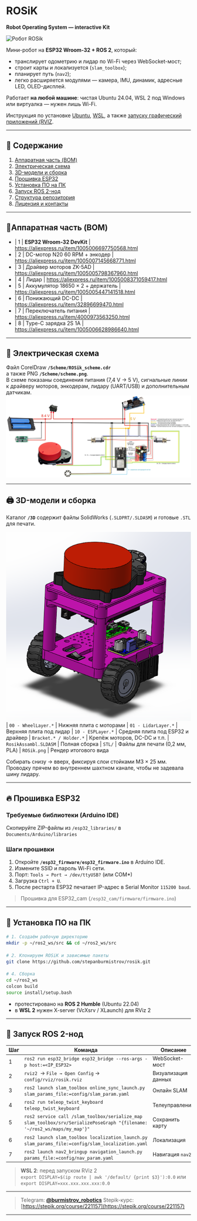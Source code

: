 # ROSiK  
**Robot Operating System — interactive Kit**  

![Робот ROSik](https://github.com/stepanburmistrov/ROSik/blob/main/images/ROSik.png?raw=true)


Мини-робот на **ESP32 Wroom-32 + ROS 2**, который:
* транслирует одометрию и лидар по Wi-Fi через WebSocket-мост;
* строит карты и локализуется (`slam_toolbox`);
* планирует путь (`nav2`);
* легко расширяется модулями — камера, IMU, динамик, адресные LED, OLED-дисплей.

Работает **на любой машине**: чистая Ubuntu 24.04, WSL 2 под Windows или виртуалка — нужен лишь Wi-Fi.

Инструкция по установке [Ubuntu](https://stepik.org/lesson/1505338/step/1?unit=1525484), [WSL](https://stepik.org/lesson/1505339/step/4?unit=1525485), а также  [запуску графический приложений (RVIZ](https://stepik.org/lesson/1505339/step/5?unit=1525485).



---

## 📑 Содержание
1. [Аппаратная часть (BOM)](#аппаратная-часть-bom)  
2. [Электрическая схема](#электрическая-схема)  
3. [3D-модели и сборка](#3d-модели-и-сборка)  
4. [Прошивка ESP32](#прошивка-esp32)  
5. [Установка ПО на ПК](#установка-по-на-пк)  
6. [Запуск ROS 2-нод](#запуск-ros-2-нод)  
7. [Структура репозитория](#структура-репозитория)  
8. [Лицензия и контакты](#лицензия-и-контакты)

---

## 🛒<a id="аппаратная-часть-bom">Аппаратная часть (BOM)</a>
* | 1 | **ESP32 Wroom-32 DevKit**         | https://aliexpress.ru/item/1005006697750568.html
* | 2 | DC-мотор N20 60 RPM + энкодер     | https://aliexpress.ru/item/1005007145668771.html
* | 3 | Драйвер моторов ZK-5AD            | https://aliexpress.ru/item/1005005798367960.html
* | 4 | Лидар                             | https://aliexpress.ru/item/1005008371059417.html
* | 5 | Аккумулятор 18650 × 2 + держатель | https://aliexpress.ru/item/1005005447141518.html
* | 6 | Понижающий DC-DC                  | https://aliexpress.ru/item/32896699470.html
* | 7 | Переключатель питания             | https://aliexpress.ru/item/4000973563250.html
* | 8 | Type-C зарядка  2S 1A             | https://aliexpress.ru/item/1005006628986640.html


---

## 🔌 Электрическая схема

Файл CorelDraw **`/Scheme/ROSik_scheme.cdr`**  
а также PNG **`/Scheme/scheme.png`**.  
В схеме показаны соединения питания (7,4 V → 5 V), сигнальные линии к драйверу моторов, энкодерам, лидару (UART/USB) и дополнительным датчикам.  
![Схема робота](/Scheme/scheme.png)

---

## 🖨 3D-модели и сборка

Каталог **`/3D`** содержит файлы SolidWorks (`.SLDPRT/.SLDASM`) и готовые `.STL` для печати.

![3D-модель](images/3d.png)
| `00 - WheelLayer.*`    | Нижняя плита с моторами 
| `01 - LidarLayer.*`    | Верхняя плита под лидар 
| `10 - ESPLayer.*`      | Средняя плита под ESP32 и драйвер 
| `Bracket.* / Holder.*` | Крепёж моторов, DC-DC и т.п. 
| `RosikAssambl.SLDASM`  | Полная сборка 
| `STL/`                 | Файлы для печати (0,2 мм, PLA) 
| `ROSik.png`            | Рендер итогового вида 

Собирать снизу → вверх, фиксируя слои стойками M3 × 25 мм. Проводку прячем во внутреннем шахтном канале, чтобы не задевала шину лидару.

---

## 🔥 Прошивка ESP32

### Требуемые библиотеки (Arduino IDE)

Скопируйте ZIP-файлы из `/esp32_libraries/` в `Documents/Arduino/libraries`  


### Шаги прошивки

1. Откройте **`/esp32_firmware/esp32_firmware.ino`** в Arduino IDE.  
2. Измените SSID и пароль Wi-Fi сети.  
3. Порт: `Tools → Port → /dev/ttyUSB?` (или COM\*)  
4. Загрузка `Ctrl + U`.  
5. После рестарта ESP32 печатает IP-адрес в Serial Monitor `115200 baud`.

> Прошивка для ESP32_cam (`/esp32_cam/firmware/firmware.ino`) 

---

## 🐧 Установка ПО на ПК

```bash
# 1. Создаём рабочую директорию
mkdir -p ~/ros2_ws/src && cd ~/ros2_ws/src

# 2. Клонируем ROSiK и зависимые пакеты
git clone https://github.com/stepanburmistrov/rosik.git

# 4. Сборка
cd ~/ros2_ws
colcon build
source install/setup.bash

````

* протестировано на **ROS 2 Humble** (Ubuntu 22.04)
* в **WSL 2** нужен X-server (VcXsrv / XLaunch) для RViz 2

---

## 🚀 Запуск ROS 2-нод

| Шаг | Команда                                                                                                                   | Описание            |
| --- | ------------------------------------------------------------------------------------------------------------------------- | ------------------- |
| 1   | `ros2 run esp32_bridge esp32_bridge --ros-args -p host:=<IP_ESP32> `                                                      | WebSocket-мост      |
| 2   | `rviz2`  → `File → Open Config` → `config/rviz/rosik.rviz`                                                                | Визуализация данных |
| 3   | `ros2 launch slam_toolbox online_sync_launch.py slam_params_file:=config/slam_param.yaml`                                 | Онлайн SLAM         |
| 4   | `ros2 run teleop_twist_keyboard teleop_twist_keyboard`                                                                    | Телеуправление      |
| 5   | `ros2 service call /slam_toolbox/serialize_map slam_toolbox/srv/SerializePoseGraph "{filename: '~/ros2_ws/maps/my_map'}"` | Сохранить карту     |
| 6   | `ros2 launch slam_toolbox localization_launch.py slam_params_file:=config/slam_localization.yaml`                         | Локализация         |
| 7   | `ros2 launch nav2_bringup navigation_launch.py params_file:=config/nav_param.yaml`                                        | Навигация `nav2`    |

> **WSL 2**: перед запуском RViz 2<br>
> `export DISPLAY=$(ip route | awk '/default/ {print $3}'):0.0` или
> `export DISPLAY=xxx.xxx.xxx.xxx:0.0`

---

> Telegram: **[@burmistrov\_robotics](https://t.me/burmistrov_robotics)**
> Stepik-курс: [https://stepik.org/course/221157](https://stepik.org/course/221157)


---

